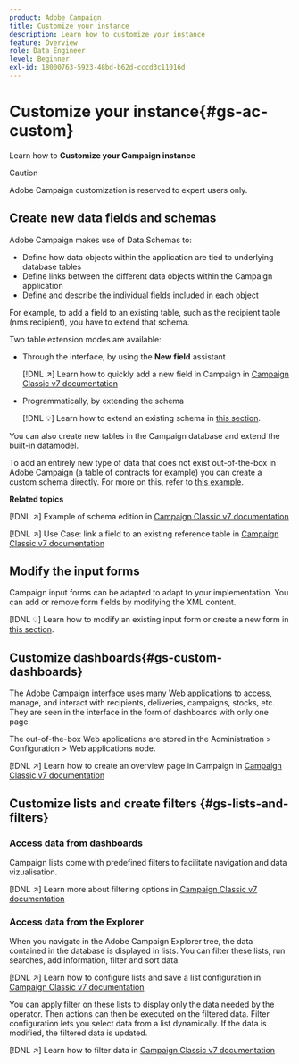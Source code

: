 ```yaml
---
product: Adobe Campaign
title: Customize your instance
description: Learn how to customize your instance
feature: Overview
role: Data Engineer
level: Beginner
exl-id: 18000763-5923-48bd-b62d-cccd3c11016d
---
```

# Customize your instance{#gs-ac-custom}

Learn how to **Customize your Campaign instance**

>[!CAUTION]
>
>Adobe Campaign customization is reserved to expert users only. 

## Create new data fields and schemas

Adobe Campaign makes use of Data Schemas to:

* Define how data objects within the application are tied to underlying database tables
* Define links between the different data objects within the Campaign application
* Define and describe the individual fields included in each object

For example, to add a field to an existing table, such as the recipient table (nms:recipient), you have to extend that schema. 

Two table extension modes are available:

* Through the interface, by using the **New field** assistant

   [!DNL :arrow_upper_right:] Learn how to quickly add a new field in Campaign in [Campaign Classic v7 documentation](https://experienceleague.adobe.com/docs/campaign-classic/using/configuring-campaign-classic/editing-schemas/new-field-wizard.html?lang=en#configuring-campaign-classic)

* Programmatically, by extending the schema

    [!DNL :bulb:] Learn how to extend an existing schema in [this section](../dev/extend-schema.md).


You can also create new tables in the Campaign database and extend the built-in datamodel.

To add an entirely new type of data that does not exist out-of-the-box in Adobe Campaign (a table of contracts for example) you can create a custom schema directly. For more on this, refer to [this example](../dev/create-schema.md#example--creating-a-contract-table).

**Related topics**

[!DNL :arrow_upper_right:] Example of schema edition in [Campaign Classic v7 documentation](https://experienceleague.adobe.com/docs/campaign-classic/using/configuring-campaign-classic/editing-schemas/examples-of-schemas-edition.html?lang=en#configuring-campaign-classic)

[!DNL :arrow_upper_right:] Use Case: link a field to an existing reference table in [Campaign Classic v7 documentation](https://experienceleague.adobe.com/docs/campaign-classic/using/configuring-campaign-classic/editing-schemas/examples-of-schemas-edition.html?lang=en#uc-link)


## Modify the input forms

Campaign input forms can be adapted to adapt to your implementation. You can add or remove form fields by modifying the XML content.

[!DNL :bulb:] Learn how to modify an existing input form or create a new form in [this section](../dev/forms.md).

## Customize dashboards{#gs-custom-dashboards}

The Adobe Campaign interface uses many Web applications to access, manage, and interact with recipients, deliveries, campaigns, stocks, etc. They are seen in the interface in the form of dashboards with only one page.

The out-of-the-box Web applications are stored in the Administration > Configuration > Web applications node.

[!DNL :arrow_upper_right:] Learn how to create an overview page in Campaign in [Campaign Classic v7 documentation](https://experienceleague.adobe.com/docs/campaign-classic/using/designing-content/web-applications/use-cases--creating-overviews.html?lang=en#creating-a-single-page-web-application)


## Customize lists and create filters {#gs-lists-and-filters}

### Access data from dashboards

Campaign lists come with predefined filters to facilitate navigation and data vizualisation. 

[!DNL :arrow_upper_right:] Learn more about filtering options in [Campaign Classic v7 documentation](https://experienceleague.adobe.com/docs/campaign-classic/using/getting-started/filtering-data/filtering-options.html?lang=en#about-filtering)


### Access data from the Explorer

When you navigate in the Adobe Campaign Explorer tree, the data contained in the database is displayed in lists. You can filter these lists, run searches, add information, filter and sort data.

[!DNL :arrow_upper_right:] Learn how to configure lists and save a list configuration in [Campaign Classic v7 documentation](https://experienceleague.adobe.com/docs/campaign-classic/using/getting-started/starting-with-adobe-campaign/campaign-workspace/adobe-campaign-ui-lists.html?lang=en#getting-started)


You can apply filter on these lists to display only the data needed by the operator. Then actions can then be executed on the filtered data. Filter configuration lets you select data from a list dynamically. If the data is modified, the filtered data is updated.

[!DNL :arrow_upper_right:] Learn how to filter data in [Campaign Classic v7 documentation](https://experienceleague.adobe.com/docs/campaign-classic/using/getting-started/filtering-data/creating-filters.html?lang=en#typology-of-available-filters)
